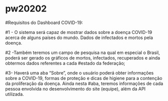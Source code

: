 # pw20202

#Requisitos do Dashboard COVID-19:


#1 - O sistema será capaz de mostrar dados sobre a doença COVID-19 acerca de alguns países do mundo. Dados de infectados e mortos pela doença.

#2 -Também teremos um campo de pesquisa na qual em especial o Brasil, poderá ser gerado os gráficos de mortos, infectados, recuperados e ainda obtermos dados referentes a cada #estado da federação;

#3- Haverá uma aba “Sobre”, onde o usuário poderá obter informações sobre a COVID-19, formas de proteção e dicas de higiene para a contenção da proliferação da doença. Ainda nesta #aba, teremos informações de cada pessoa envolvida no desenvolvimento do site (equipe), além da API utilizada.
